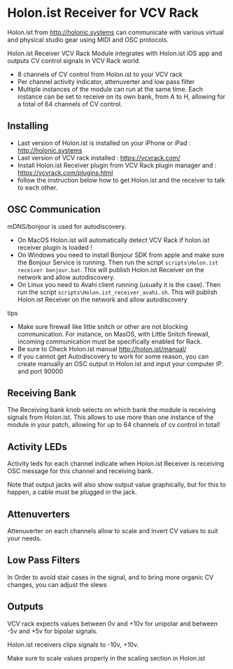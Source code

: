 # Holon.ist Receiver for VCV Rack

Holon.ist from http://holonic.systems can communicate with various virtual and physical studio gear using MIDI and OSC protocols.

Holon.ist Receiver VCV Rack Module integrates with Holon.ist iOS app and outputs CV control signals in VCV Rack world.
- 8 channels of CV control from Holon.ist to your VCV rack
- Per channel activity indicator, attenuverter and low pass filter
- Multiple instances of the module can run at the same time. Each instance can be set to receive on its own bank, from A to H, allowing for a total of 64 channels of CV control.


## Installing
- Last version of Holon.ist is installed on your iPhone or iPad : http://holonic.systems
- Last version of VCV rack installed : https://vcvrack.com/
- Install Holon.ist Receiver plugin from VCV Rack plugin manager and : https://vcvrack.com/plugins.html
- follow the instruction below how to get Holon.ist and the receiver to talk to each other.

## OSC Communication
mDNS/bonjour is used for autodiscovery.

- On MacOS  Holon.ist will automatically detect VCV Rack if holon.ist receiver plugin is loaded !
- On Windows you need to install Bonjour SDK from apple and make sure the Bonjour Service is running. Then run the script `scripts\Holon.ist receiver bonjour.bat`. This will publish Holon.ist Receiver on the network and allow autodiscovery.
- On Linux you need to Avahi client running (usually it is the case). Then run the script `scripts\Holon.ist_receiver_avahi.sh`. This will publish Holon.ist Receiver on the network and allow autodiscovery

tips

- Make sure firewall like little snitch or other are not blocking communication. For instance, on MasOS, with Little Snitch firewall, incoming communication must be specifically enabled for Rack.
- Be sure to Check Holon.ist manual http://holon.ist/manual/
- if you cannot get Autodiscovery to work for some reason, you can create manually an OSC output in Holon.ist and input your computer IP. and port 90000


## Receiving Bank
The Receiving bank knob selects on which bank the module is receiving signals from Holon.ist. This allows to use more than one instance of the module in your patch, allowing for up to 64 channels of cv control in total!

## Activity LEDs
Activity leds for each channel indicate when Holon.ist Receiver is receiving OSC message for this channel and receiving bank.

Note that output jacks will also show output value graphically, but for this to happen, a cable must be plugged in the jack.

## Attenuverters
Attenuverter on each channels allow to scale and invert CV values to suit your needs.  

## Low Pass Filters
In Order to avoid stair cases in the signal, and to bring more organic CV changes, you can adjust the slews

## Outputs
VCV rack expects values between 0v and +10v for unipolar and between -5v and +5v for bipolar signals.

Holon.ist receivers clips signals to -10v, +10v.
  
Make sure to scale values properly in the scaling section in Holon.ist
